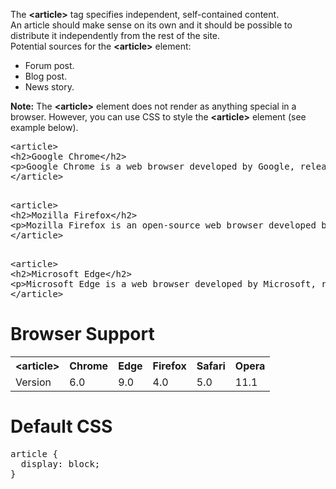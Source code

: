 The <b>&lt;article&gt;</b> tag specifies independent, self-contained content.
<br>
An article should make sense on its own and it should be possible to distribute it independently from the rest of the site.
<br>
Potential sources for the <b>&lt;article&gt;</b> element:
<ul>
  <li>Forum post.</li>
  <li>Blog post.</li>
  <li>News story.</li>
</ul>
<b>Note:</b> The <b>&lt;article&gt;</b> element does not render as anything special in a browser. However, you can use CSS to style the <b>&lt;article&gt;</b> element (see example below).
<pre>
&lt;article&gt;
&lt;h2&gt;Google Chrome&lt;/h2&gt;
&lt;p&gt;Google Chrome is a web browser developed by Google, released in 2008. Chrome is the world's most popular web browser today!&lt;/p&gt;
&lt;/article&gt;
<p></p>
&lt;article&gt;
&lt;h2>Mozilla Firefox&lt;/h2&gt;
&lt;p&gt;Mozilla Firefox is an open-source web browser developed by Mozilla. Firefox has been the second most popular web browser since January, 2018.&lt;/p&gt;
&lt;/article&gt;
<p></p>
&lt;article>
&lt;h2&gt;Microsoft Edge&lt;/h2&gt;
&lt;p&gt;Microsoft Edge is a web browser developed by Microsoft, released in 2015. Microsoft Edge replaced Internet Explorer.&lt;/p&gt;
&lt;/article&gt;
</pre>
<h1>Browser Support</h1>
<table class="ws-table-all notranslate">
  <tr>
    <th>&lt;article&gt;</th>
    <th>Chrome</th>
    <th>Edge</th>
    <th>Firefox</th>
    <th>Safari</th>
    <th>Opera</th>
  </tr>
  <tr>
    <td>Version</td>
    <td>6.0</td>
    <td>9.0</td>
    <td>4.0</td>
    <td>5.0</td>
    <td>11.1</td>
  </tr>
</table>
<h1>Default CSS</h1>
<pre>
article { 
  display: block;
}
</pre>
